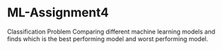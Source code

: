 # ML-Assignment4
Classification Problem
Comparing different machine learning models and finds which is the best performing model and worst performing model.
